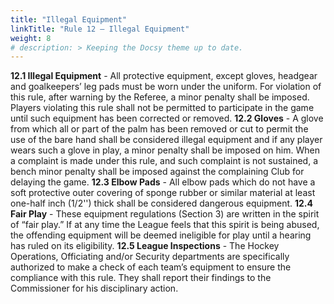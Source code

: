 ```yaml
---
title: "Illegal Equipment"
linkTitle: "Rule 12 – Illegal Equipment"
weight: 8
# description: > Keeping the Docsy theme up to date.
---
```


**12.1 Illegal Equipment** - All protective equipment, except gloves, headgear and goalkeepers’ leg pads must be worn under the uniform. For violation of this rule, after warning by the Referee, a minor penalty shall be imposed.
Players violating this rule shall not be permitted to participate in the game until such equipment has been corrected or removed.
**12.2 Gloves** - A glove from which all or part of the palm has been removed or cut to permit the use of the bare hand shall be considered illegal equipment and if any player wears such a glove in play, a minor penalty shall be imposed on him.
When a complaint is made under this rule, and such complaint is not sustained, a bench minor penalty shall be imposed against the complaining Club for delaying the game.
**12.3 Elbow Pads** - All elbow pads which do not have a soft protective outer covering of sponge rubber or similar material at least one-half inch (1/2'') thick shall be considered dangerous equipment.
**12.4 Fair Play** - These equipment regulations (Section 3) are written in the spirit of “fair play.” If at any time the League feels that this spirit is being abused, the offending equipment will be deemed ineligible for play until a hearing has ruled on its eligibility.
**12.5 League Inspections** - The Hockey Operations, Officiating and/or Security departments are specifically authorized to make a check of each team’s equipment to ensure the compliance with this rule. They shall report their findings to the Commissioner for his disciplinary action.